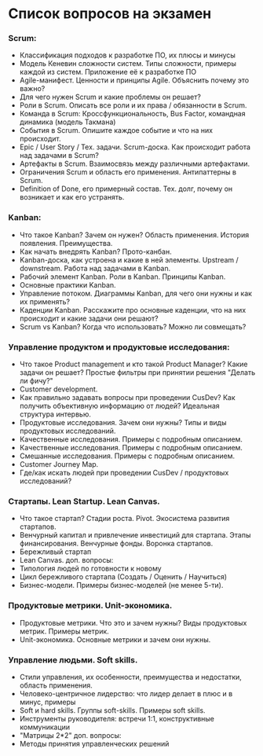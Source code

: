 # Список вопросов на экзамен

### Scrum:

- Классификация подходов к разработке ПО, их плюсы и минусы
- Модель Кеневин сложности систем. Типы сложности, примеры каждой из систем. Приложение её к разработке ПО
- Agile-манифест. Ценности и принципы Agile. Объяснить почему это важно?
- Для чего нужен Scrum и какие проблемы он решает?
- Роли в Scrum. Описать все роли и их права / обязанности в Scrum.
- Команда в Scrum: Кроссфункциональность, Bus Factor, командная динамика (модель Такмана)
- События в Scrum. Опишите каждое событие и что на них происходит.
- Epic / User Story / Тех. задачи. Scrum-доска. Как происходит работа над задачами в Scrum?
- Артефакты в Scrum. Взаимосвязь между различными артефактами.
- Ограничения Scrum и область его применения. Антипаттерны в Scrum.
- Definition of Done, его примерный состав. Тех. долг, почему он возникает и как его устранять.

### Kanban:
- Что такое Kanban? Зачем он нужен? Область применения. История появления. Преимущества.
- Как начать внедрять Kanban? Прото-канбан.
- Kanban-доска, как устроена и какие в ней элементы. Upstream / downstream. Работа над задачами в Kanban.
- Рабочий элемент Kanban. Роли в Kanban. Принципы Kanban.
- Основные практики Kanban.
- Управление потоком. Диаграммы Kanban, для чего они нужны и как их применять?
- Каденции Kanban. Расскажите про основные каденции, что на них происходит и какие задачи они решают?
- Scrum vs Kanban? Когда что использовать? Можно ли совмещать?

### Управление продуктом и продуктовые исследования:

- Что такое Product management и кто такой Product Manager? Какие задачи он решает? Простые фильтры при принятии решения "Делать ли фичу?"
- Customer development.
- Как правильно задавать вопросы при проведении CusDev? Как получить объективную информацию от людей? Идеальная структура интервью.
- Продуктовые исследования. Зачем они нужны? Типы и виды продуктовых исследований.
- Качественные исследования. Примеры с подробным описанием.
- Качественные исследования. Примеры с подробным описанием.
- Смешанные исследования. Примеры с подробным описанием.
- Customer Journey Map.
- Где/как искать людей при проведении CusDev / продуктовых исследований?

### Стартапы. Lean Startup. Lean Canvas.

- Что такое стартап? Стадии роста. Pivot. Экосистема развития стартапов.
- Венчурный капитал и привлечение инвестиций для стартапа. Этапы финансирования. Венчурные фонды. Воронка стартапов.
- Бережливый стартап
- Lean Canvas.
доп. вопросы:
- Типология людей по готовности к новому
- Цикл бережливого стартапа (Создать / Оценить / Научиться)
- Бизнес-модели. Примеры бизнес-моделей (не менее 5-ти).

### Продуктовые метрики. Unit-экономика.

- Продуктовые метрики. Что это и зачем нужны? Виды продуктовых метрик. Примеры метрик.
- Unit-экономика. Основные метрики и зачем они нужны.

### Управление людьми. Soft skills.

- Стили управления, их особенности, преимущества и недостатки, область применения.
- Человеко-центричное лидерство: что лидер делает в плюс и в минус, примеры
- Soft и hard skills. Группы soft-skills. Примеры soft skills.
- Инструменты руководителя: встречи 1:1, конструктивные коммуникации
- "Матрицы 2*2"
доп. вопросы:
- Методы принятия управленческих решений
